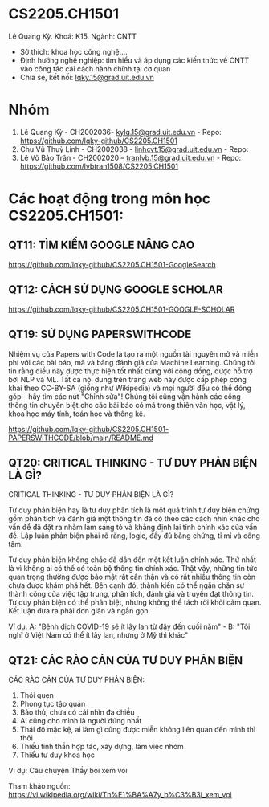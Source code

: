 # CS2205.CH1501
Lê Quang Kỳ. Khoá: K15. Ngành: CNTT  
- Sở thích: khoa học công nghệ....  
- Định hướng nghề nghiệp: tìm hiểu và áp dụng các kiến thức về CNTT vào công tác cải cách hành chính tại cơ quan 
- Chia sẻ, kết nối: lqky.15@grad.uit.edu.vn

# Nhóm
1.	Lê Quang Kỳ - CH2002036- kylq.15@grad.uit.edu.vn - Repo: https://github.com/lqky-github/CS2205.CH1501
2.	Chu Vũ Thuỳ Linh - CH2002038 - linhcvt.15@grad.uit.edu.vn - Repo: 
3.	Lê Võ Bảo Trân - CH2002020 – tranlvb.15@grad.uit.edu.vn - Repo: https://github.com/lvbtran1508/CS2205.CH1501

# Các hoạt động trong môn học CS2205.CH1501:
## QT11: TÌM KIẾM GOOGLE NÂNG CAO
https://github.com/lqky-github/CS2205.CH1501-GoogleSearch

## QT12: CÁCH SỬ DỤNG GOOGLE SCHOLAR
https://github.com/lqky-github/CS2205.CH1501-GOOGLE-SCHOLAR

## QT19: SỬ DỤNG PAPERSWITHCODE
Nhiệm vụ của Papers with Code là tạo ra một nguồn tài nguyên mở và miễn phí với các bài báo, mã và bảng đánh giá của Machine Learning.
Chúng tôi tin rằng điều này được thực hiện tốt nhất cùng với cộng đồng, được hỗ trợ bởi NLP và ML.
Tất cả nội dung trên trang web này được cấp phép công khai theo CC-BY-SA (giống như Wikipedia) và mọi người đều có thể đóng góp - hãy tìm các nút "Chỉnh sửa"!
Chúng tôi cũng vận hành các cổng thông tin chuyên biệt cho các bài báo có mã trong thiên văn học, vật lý, khoa học máy tính, toán học và thống kê.

https://github.com/lqky-github/CS2205.CH1501-PAPERSWITHCODE/blob/main/README.md

## QT20: CRITICAL THINKING - TƯ DUY PHẢN BIỆN LÀ GÌ?
CRITICAL THINKING - TƯ DUY PHẢN BIỆN LÀ GÌ?

Tư duy phản biện hay là tư duy phân tích là một quá trình tư duy biện chứng gồm phân tích và đánh giá một thông tin đã có theo các cách nhìn khác cho vấn đề đã đặt ra nhằm làm sáng tỏ và khẳng định lại tính chính xác của vấn đề. Lập luận phản biện phải rõ ràng, logic, đầy đủ bằng chứng, tỉ mỉ và công tâm.

Tư duy phản biện không chắc đã dẫn đến một kết luận chính xác. Thứ nhất là vì không ai có thế có toàn bộ thông tin chính xác. Thật vậy, những tin tức quan trọng thường được bảo mật rất cẩn thận và có rất nhiều thông tin còn chưa được khám phá hết. Bên cạnh đó, thành kiến có thể ngăn chặn sự thành công của việc tập trung, phân tích, đánh giá và truyền đạt thông tin. Tư duy phản biện có thể phân biệt, nhưng không thể tách rời khỏi cảm quan. Kết luận đưa ra phải đơn giản và ngắn gọn.

Ví dụ: 
A: "Bệnh dịch COVID-19 sẽ ít lây lan từ đây đến cuối năm" - 
B: "Tôi nghĩ ở Việt Nam có thể ít lây lan, nhưng ở Mỹ thì khác"


## QT21: CÁC RÀO CẢN CỦA TƯ DUY PHẢN BIỆN
CÁC RÀO CẢN CỦA TƯ DUY PHẢN BIỆN: 
1. Thói quen 
2. Phong tục tập quán 
3. Bảo thủ, chưa có cái nhìn đa chiều 
4. Ai cũng cho mình là người đúng nhất 
5. Thái độ mặc kệ, ai làm gì cũng được miễn không liên quan đến mình thì thôi 
6. Thiếu tinh thần hợp tác, xây dựng, làm việc nhóm 
7. Thiếu tư duy khoa học 

Vì dụ: Câu chuyện Thầy bói xem voi 

Tham khảo nguồn: https://vi.wikipedia.org/wiki/Th%E1%BA%A7y_b%C3%B3i_xem_voi



